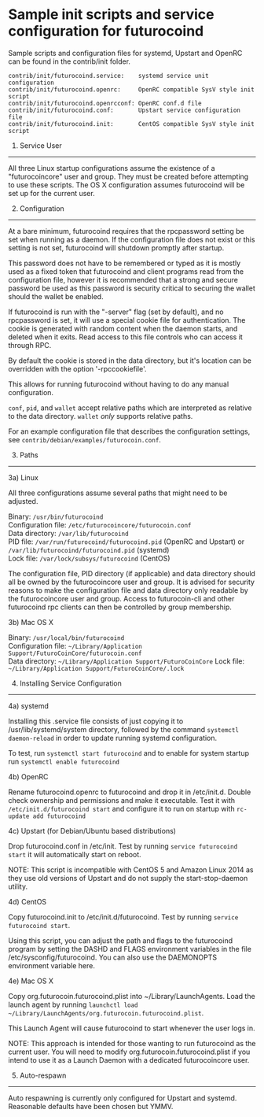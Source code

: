 Sample init scripts and service configuration for futurocoind
==========================================================

Sample scripts and configuration files for systemd, Upstart and OpenRC
can be found in the contrib/init folder.

    contrib/init/futurocoind.service:    systemd service unit configuration
    contrib/init/futurocoind.openrc:     OpenRC compatible SysV style init script
    contrib/init/futurocoind.openrcconf: OpenRC conf.d file
    contrib/init/futurocoind.conf:       Upstart service configuration file
    contrib/init/futurocoind.init:       CentOS compatible SysV style init script

1. Service User
---------------------------------

All three Linux startup configurations assume the existence of a "futurocoincore" user
and group.  They must be created before attempting to use these scripts.
The OS X configuration assumes futurocoind will be set up for the current user.

2. Configuration
---------------------------------

At a bare minimum, futurocoind requires that the rpcpassword setting be set
when running as a daemon.  If the configuration file does not exist or this
setting is not set, futurocoind will shutdown promptly after startup.

This password does not have to be remembered or typed as it is mostly used
as a fixed token that futurocoind and client programs read from the configuration
file, however it is recommended that a strong and secure password be used
as this password is security critical to securing the wallet should the
wallet be enabled.

If futurocoind is run with the "-server" flag (set by default), and no rpcpassword is set,
it will use a special cookie file for authentication. The cookie is generated with random
content when the daemon starts, and deleted when it exits. Read access to this file
controls who can access it through RPC.

By default the cookie is stored in the data directory, but it's location can be overridden
with the option '-rpccookiefile'.

This allows for running futurocoind without having to do any manual configuration.

`conf`, `pid`, and `wallet` accept relative paths which are interpreted as
relative to the data directory. `wallet` *only* supports relative paths.

For an example configuration file that describes the configuration settings,
see `contrib/debian/examples/futurocoin.conf`.

3. Paths
---------------------------------

3a) Linux

All three configurations assume several paths that might need to be adjusted.

Binary:              `/usr/bin/futurocoind`  
Configuration file:  `/etc/futurocoincore/futurocoin.conf`  
Data directory:      `/var/lib/futurocoind`  
PID file:            `/var/run/futurocoind/futurocoind.pid` (OpenRC and Upstart) or `/var/lib/futurocoind/futurocoind.pid` (systemd)  
Lock file:           `/var/lock/subsys/futurocoind` (CentOS)  

The configuration file, PID directory (if applicable) and data directory
should all be owned by the futurocoincore user and group.  It is advised for security
reasons to make the configuration file and data directory only readable by the
futurocoincore user and group.  Access to futurocoin-cli and other futurocoind rpc clients
can then be controlled by group membership.

3b) Mac OS X

Binary:              `/usr/local/bin/futurocoind`  
Configuration file:  `~/Library/Application Support/FuturoCoinCore/futurocoin.conf`  
Data directory:      `~/Library/Application Support/FuturoCoinCore`
Lock file:           `~/Library/Application Support/FuturoCoinCore/.lock`

4. Installing Service Configuration
-----------------------------------

4a) systemd

Installing this .service file consists of just copying it to
/usr/lib/systemd/system directory, followed by the command
`systemctl daemon-reload` in order to update running systemd configuration.

To test, run `systemctl start futurocoind` and to enable for system startup run
`systemctl enable futurocoind`

4b) OpenRC

Rename futurocoind.openrc to futurocoind and drop it in /etc/init.d.  Double
check ownership and permissions and make it executable.  Test it with
`/etc/init.d/futurocoind start` and configure it to run on startup with
`rc-update add futurocoind`

4c) Upstart (for Debian/Ubuntu based distributions)

Drop futurocoind.conf in /etc/init.  Test by running `service futurocoind start`
it will automatically start on reboot.

NOTE: This script is incompatible with CentOS 5 and Amazon Linux 2014 as they
use old versions of Upstart and do not supply the start-stop-daemon utility.

4d) CentOS

Copy futurocoind.init to /etc/init.d/futurocoind. Test by running `service futurocoind start`.

Using this script, you can adjust the path and flags to the futurocoind program by
setting the DASHD and FLAGS environment variables in the file
/etc/sysconfig/futurocoind. You can also use the DAEMONOPTS environment variable here.

4e) Mac OS X

Copy org.futurocoin.futurocoind.plist into ~/Library/LaunchAgents. Load the launch agent by
running `launchctl load ~/Library/LaunchAgents/org.futurocoin.futurocoind.plist`.

This Launch Agent will cause futurocoind to start whenever the user logs in.

NOTE: This approach is intended for those wanting to run futurocoind as the current user.
You will need to modify org.futurocoin.futurocoind.plist if you intend to use it as a
Launch Daemon with a dedicated futurocoincore user.

5. Auto-respawn
-----------------------------------

Auto respawning is currently only configured for Upstart and systemd.
Reasonable defaults have been chosen but YMMV.
